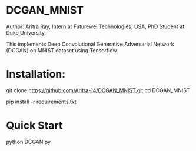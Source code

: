 # DCGAN_MNIST
Author: Aritra Ray, Intern at Futurewei Technologies, USA, PhD Student at Duke University. 

This implements Deep Convolutional Generative Adversarial Network (DCGAN) on MNIST dataset using Tensorflow. 

# Installation:  
git clone https://github.com/Aritra-14/DCGAN_MNIST.git 
cd DCGAN_MNIST

pip install -r requirements.txt

# Quick Start 
python DCGAN.py
